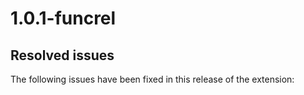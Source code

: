 # 1.0.1-funcrel

## Resolved issues

The following issues have been fixed in this release of the extension:
